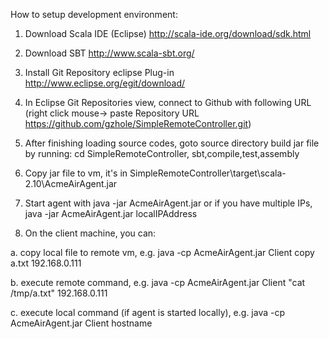 How to setup development environment:

1. Download Scala IDE (Eclipse)
http://scala-ide.org/download/sdk.html

2. Download SBT
http://www.scala-sbt.org/

3. Install Git Repository eclipse Plug-in
http://www.eclipse.org/egit/download/

4. In Eclipse Git Repositories view, connect to Github with following URL (right click mouse-> paste Repository URL 
https://github.com/gzhole/SimpleRemoteController.git)

5. After finishing loading source codes, goto source directory build jar file by running: cd SimpleRemoteController,
sbt,compile,test,assembly

6. Copy jar file to vm, it's in 
SimpleRemoteController\target\scala-2.10\AcmeAirAgent.jar

7. Start agent with 
java -jar AcmeAirAgent.jar or if you have multiple IPs, java -jar AcmeAirAgent.jar localIPAddress

8. On the client machine, you can:

a. copy local file to remote vm, e.g. 
java -cp AcmeAirAgent.jar Client copy a.txt  192.168.0.111

b. execute remote command, e.g.
java -cp AcmeAirAgent.jar Client "cat /tmp/a.txt"  192.168.0.111

c. execute local command (if agent is started locally), e.g.
java -cp AcmeAirAgent.jar Client hostname